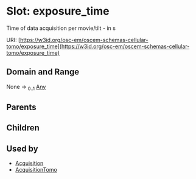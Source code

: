 
# Slot: exposure_time

Time of data acquisition per movie/tilt - in s

URI: [https://w3id.org/osc-em/oscem-schemas-cellular-tomo/exposure_time](https://w3id.org/osc-em/oscem-schemas-cellular-tomo/exposure_time)


## Domain and Range

None &#8594;  <sub>0..1</sub> [Any](Any.md)

## Parents


## Children


## Used by

 * [Acquisition](Acquisition.md)
 * [AcquisitionTomo](AcquisitionTomo.md)
